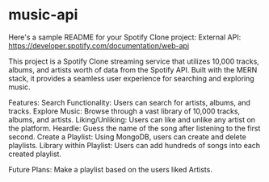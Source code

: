 # music-api
Here's a sample README for your Spotify Clone project:
External API: https://developer.spotify.com/documentation/web-api

This project is a Spotify Clone streaming service that utilizes 10,000 tracks, albums, and artists worth of data from the Spotify API. Built with the MERN stack, it provides a seamless user experience for searching and exploring music.

Features:
Search Functionality: Users can search for artists, albums, and tracks.
Explore Music: Browse through a vast library of 10,000 tracks, albums, and artists.
Liking/Unliking: Users can like and unlike any artist on the platform.
Heardle: Guess the name of the song after listening to the first second.
Create a Playlist: Using MongoDB, users can create and delete playlists.
Library within Playlist: Users can add hundreds of songs into each created playlist.

Future Plans:
Make a playlist based on the users liked Artists.

